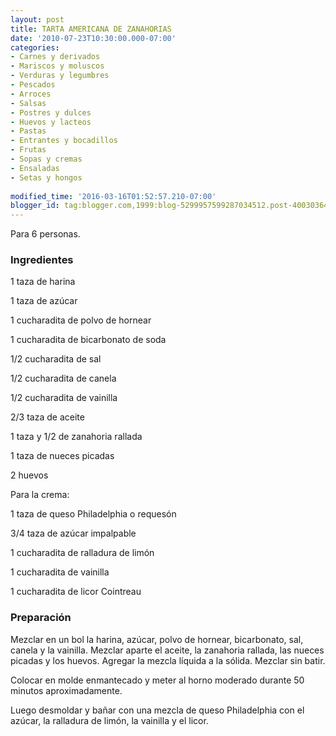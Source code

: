 ```yaml
---
layout: post
title: TARTA AMERICANA DE ZANAHORIAS
date: '2010-07-23T10:30:00.000-07:00'
categories:
- Carnes y derivados
- Mariscos y moluscos
- Verduras y legumbres
- Pescados
- Arroces
- Salsas
- Postres y dulces
- Huevos y lacteos
- Pastas
- Entrantes y bocadillos
- Frutas
- Sopas y cremas
- Ensaladas
- Setas y hongos
 
modified_time: '2016-03-16T01:52:57.210-07:00'
blogger_id: tag:blogger.com,1999:blog-5299957599287034512.post-4003036440150176769
---
```


Para 6 personas.

<h3>Ingredientes</h3>

1 taza de harina

1 taza de azúcar

1 cucharadita de polvo de hornear

1 cucharadita de bicarbonato de soda

1/2 cucharadita de sal

1/2 cucharadita de canela

1/2 cucharadita de vainilla

2/3 taza de aceite

1 taza y 1/2 de zanahoria rallada

1 taza de nueces picadas

2 huevos

Para la crema:

1 taza de queso Philadelphia o requesón

3/4 taza de azúcar impalpable

1 cucharadita de ralladura de limón

1 cucharadita de vainilla

1 cucharadita de licor Cointreau

<h3>Preparación</h3>

Mezclar en un bol la harina, azúcar, polvo de hornear, bicarbonato, sal, canela y la vainilla. Mezclar aparte el aceite, la zanahoria rallada, las nueces picadas y los huevos. Agregar la mezcla líquida a la sólida. Mezclar sin batir.

Colocar en molde enmantecado y meter al horno moderado durante 50 minutos aproximadamente.

Luego desmoldar y bañar con una mezcla de queso Philadelphia con el azúcar, la ralladura de limón, la vainilla y el licor.

